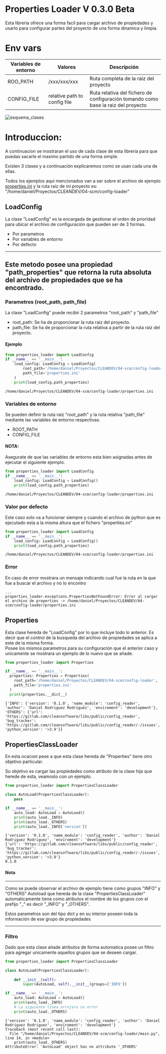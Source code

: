 # Properties Loader V 0.3.0 Beta

Esta libreria ofrece una forma facil para cargar archivo de propiedades y usarlo para configurar partes del proyecto
de una forma dinamica y limpia.

# Env vars

| Variables de entorno    | Valores                                          | Descripción                                                                                                                                |
|-------------------------|--------------------------------------------------|--------------------------------------------------------------------------------------------------------------------------------------------|
| ROO_PATH                | /xxx/xxx/xxx                                     | Ruta completa de la raiz del proyecto                                                                                                      |
| CONFIG_FILE             | relative path to config file                     | Ruta relativa del fichero de configuración tomando como base la raiz del proyecto                                                          | 

![esquema_clases](docs/diagram_class.png)

# Introduccion:
A continuacion se mostraran el uso de cada clase de esta libreria para que puedas sacarle el maximo partido de una 
forma simple.  

Existen 3 clases y a continuación explicaremos como se usan cada una de ellas.

Todos los ejemplos aqui mencionados van a ser sobre el archivo de ejemplo [properties.ini](properties.ini)
y la ruta raiz de mi proyecto es: "/home/daniel/Proyectos/CLEANDEV/04-scm/config-loader"

## LoadConfig
La clase "LoadConfig" es la encargada de gestionar el orden de prioridad para ubicar el archivo de configuración que
pueden ser de 3 formas.
* Por parametros
* Por variables de entorno
* Por defecto  
---
Este metodo posee una propiedad "path_properties" que retorna la ruta absoluta del archivo de propiedades que se ha
encontrado.
---
### Parametros (root_path, path_file)
La clase "LoadConfig" puede recibir 2 parametros "root_path" y "path_file"
* root_path:
  Se ha de proporcionar la ruta raiz del proyecto.
* path_file: 
  Se ha de proporcionar la ruta relativa a partir de la ruta raiz del proyecto.

#### Ejemplo

```python
from properties_loader import LoadConfig
if __name__ == '__main__':
    load_config: LoadConfig = LoadConfig(
        root_path='/home/daniel/Proyectos/CLEANDEV/04-scm/config-loader',
        path_file='properties.ini'
    )
    print(load_config.path_properties)
```
```
/home/daniel/Proyectos/CLEANDEV/04-scm/config-loader/properties.ini
```

### Variables de entorno
Se pueden definir la ruta raiz "root_path" y la ruta relativa "path_file" mediante las variables de entorno
respectivas.

* ROOT_PATH
* CONFIG_FILE
#### NOTA:
Asegurate de que las variables de entorno esta bien asignadas antes de ejecutar el siguiente ejemplo.

```python
from properties_loader import LoadConfig
if __name__ == '__main__':
    load_config: LoadConfig = LoadConfig()
    print(load_config.path_properties)
```
```
/home/daniel/Proyectos/CLEANDEV/04-scm/config-loader/properties.ini
```

### Valor por defecto
Este caso solo va a funcionar siempre y cuando el archivo de python que es ejecutado esta a la misma altura que el fichero 
"properties.ini"

```python
from properties_loader import LoadConfig
if __name__ == '__main__':
    load_config: LoadConfig = LoadConfig()
    print(load_config.path_properties)
```
```
/home/daniel/Proyectos/CLEANDEV/04-scm/config-loader/properties.ini
```

### Error
En caso de error mostrara un mensaje indicando cual fue la ruta en la que fue a buscar el archivo
y no lo encontro
```
...
properties_loader.exceptions.PropertiesNotFoundError: Error al cargar el archivo de properties -> /home/daniel/Proyectos/CLEANDEV/04-scm/config-loader/properties.ini
```

## Properties
Esta clase hereda de "LoadConfig" por lo que incluye todo lo anterior. Es decir que el control
de la busqueda del archivo de propiedades se aplica a este de la misma forma.  
Posee los mismos parametros para su configuración que el anterior caso y unicamente se mostrara un ejemplo
de lo nuevo que se añade.

```python
from properties_loader import Properties

if __name__ == '__main__':
  properties: Properties = Properties(
    root_path='/home/daniel/Proyectos/CLEANDEV/04-scm/config-loader',
    path_file='properties.ini'
  )
  print(properties.__dict__)
```
```
{'INFO': {'version': '0.1.0', 'name_module': 'config_reader', 'author': 'Daniel Rodriguez Rodriguez', 'enviroment': 'development'}, 'OTHERS': {'url': 'https://gitlab.com/cleansoftware/libs/public/config_reader', 'bug_tracker': 'https://gitlab.com/cleansoftware/libs/public/config_reader/-/issues', 'python_version': '>3.9'}}
```

## PropertiesClassLoader
En esta ocacion pese a que esta clase hereda de "Properties" tiene otro objetivo particular.  

Su objetivo es cargar las propiedades como atributo de la clase hija que herede de esta, veamoslo
con un ejemplo.

```python
from properties_loader import PropertiesClassLoader

class AutoLoad(PropertiesClassLoader):
    pass

if __name__ == '__main__':
    auto_load: AutoLoad = AutoLoad()
    print(auto_load._INFO)
    print(auto_load._OTHERS)
    print(auto_load._INFO['version'])
```
```
{'version': '0.1.0', 'name_module': 'config_reader', 'author': 'Daniel Rodriguez Rodriguez', 'enviroment': 'development'}
{'url': 'https://gitlab.com/cleansoftware/libs/public/config_reader', 'bug_tracker': 'https://gitlab.com/cleansoftware/libs/public/config_reader/-/issues', 'python_version': '>3.9'}
0.1.0

```

#### Nota

---
Como se puede observar el archivo de ejemplo tiene como grupos "INFO" y "OTHERS"
Autoload que hereda de la clase "PropertiesClassLoader" automaticamente tiene como atributos
el nombre de los grupos con el prefijo "_" es decir "_INFO" y "_OTHERS".  

Estos parametros son del tipo dict y en su interior poseen toda la información de ese grupo de propiedades

---

### Filtro
Dado que esta clase añade atributos de forma automatica posee un filtro para agregar unicamente
aquellos grupos que se deseen cargar.
```python
from properties_loader import PropertiesClassLoader

class AutoLoad(PropertiesClassLoader):
    
    def __init__(self):
        super(AutoLoad, self).__init__(groups=['INFO'])

if __name__ == '__main__':
    auto_load: AutoLoad = AutoLoad()
    print(auto_load._INFO)
    # La siguiente linea arrojara un error
    print(auto_load._OTHERS)

```
```
{'version': '0.1.0', 'name_module': 'config_reader', 'author': 'Daniel Rodriguez Rodriguez', 'enviroment': 'development'}
Traceback (most recent call last):
  File "/home/daniel/Proyectos/CLEANDEV/04-scm/config-loader/main.py", line 14, in <module>
    print(auto_load._OTHERS)
AttributeError: 'AutoLoad' object has no attribute '_OTHERS'
```